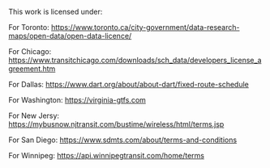 This work is licensed under:

For Toronto:
https://www.toronto.ca/city-government/data-research-maps/open-data/open-data-licence/


For Chicago:
https://www.transitchicago.com/downloads/sch_data/developers_license_agreement.htm



For Dallas:
https://www.dart.org/about/about-dart/fixed-route-schedule


For Washington:
https://virginia-gtfs.com


For New Jersy:
https://mybusnow.njtransit.com/bustime/wireless/html/terms.jsp


For San Diego:
https://www.sdmts.com/about/terms-and-conditions


For Winnipeg:
https://api.winnipegtransit.com/home/terms
